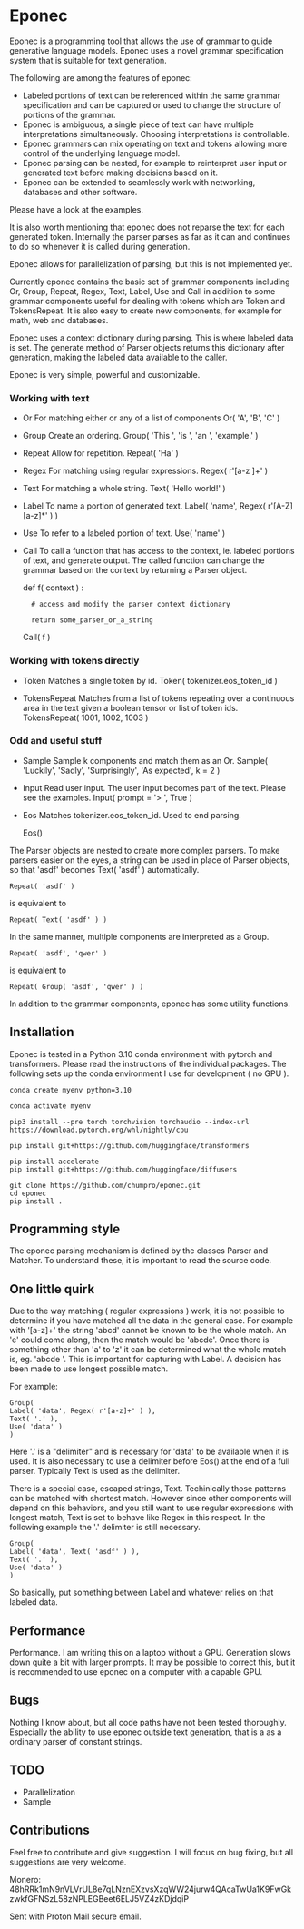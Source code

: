 # Eponec

Eponec is a programming tool that allows the use of grammar to guide generative language models. Eponec uses a novel grammar specification system that is suitable for text generation.

The following are among the features of eponec:

- Labeled portions of text can be referenced within the same grammar specification and can be captured or used to change the structure of portions of the grammar.
- Eponec is ambiguous, a single piece of text can have multiple interpretations simultaneously. Choosing interpretations is controllable.
- Eponec grammars can mix operating on text and tokens allowing more control of the underlying language model.
- Eponec parsing can be nested, for example to reinterpret user input or generated text before making decisions based on it.
- Eponec can be extended to seamlessly work with networking, databases and other software.

Please have a look at the examples.

It is also worth mentioning that eponec does not reparse the text for each generated token. Internally the parser parses as far as it can and continues to do so whenever it is called during generation.

Eponec allows for parallelization of parsing, but this is not implemented yet.

Currently eponec contains the basic set of grammar components including Or, Group, Repeat, Regex, Text, Label, Use and Call in addition to some grammar components useful for dealing with tokens which are Token and TokensRepeat. It is also easy to create new components, for example for math, web and databases.

Eponec uses a context dictionary during parsing. This is where labeled data is set. The generate method of Parser objects returns this dictionary after generation, making the labeled data available to the caller.

Eponec is very simple, powerful and customizable.


### Working with text

- Or
For matching either or any of a list of components
	Or( 'A', 'B', 'C' )

- Group
Create an ordering.
	Group( 'This ', 'is ', 'an ', 'example.' )

- Repeat
Allow for repetition.
	Repeat( 'Ha' )

- Regex
For matching using regular expressions.
	Regex( r'[a-z ]+' )

- Text
For matching a whole string.
	Text( 'Hello world!' )

- Label
To name a portion of generated text.
	Label( 'name', Regex( r'[A-Z][a-z]*' ) )

- Use
To refer to a labeled portion of text.
	Use( 'name' )

- Call
To call a function that has access to the context, ie. labeled portions of text, and generate output. The called function can change the grammar based on the context by returning a Parser object.

	def f( context ) :

		# access and modify the parser context dictionary

		return some_parser_or_a_string

	Call( f )


### Working with tokens directly

- Token
Matches a single token by id.
	Token( tokenizer.eos_token_id )

- TokensRepeat
Matches from a list of tokens repeating over a continuous area in the text given a boolean tensor or list of token ids.
	TokensRepeat( 1001, 1002, 1003 )


### Odd and useful stuff

- Sample
Sample k components and match them as an Or.
	Sample( 'Luckily', 'Sadly', 'Surprisingly', 'As expected', k = 2 )

- Input
Read user input. The user input becomes part of the text. Please see the examples.
	Input( prompt = '> ', True )

- Eos
Matches tokenizer.eos_token_id. Used to end parsing.

	Eos()


The Parser objects are nested to create more complex parsers. To make parsers easier on the eyes, a string can be used in place of Parser objects, so that 'asdf' becomes Text( 'asdf' ) automatically.

	Repeat( 'asdf' )

is equivalent to

	Repeat( Text( 'asdf' ) )

In the same manner, multiple components are interpreted as a Group.

	Repeat( 'asdf', 'qwer' )

is equivalent to

	Repeat( Group( 'asdf', 'qwer' ) )


In addition to the grammar components, eponec has some utility functions.


## Installation

Eponec is tested in a Python 3.10 conda environment with pytorch and transformers. Please read the instructions of the individual packages. The following sets up the conda environment I use for development ( no GPU ).

	conda create myenv python=3.10

	conda activate myenv

	pip3 install --pre torch torchvision torchaudio --index-url https://download.pytorch.org/whl/nightly/cpu

	pip install git+https://github.com/huggingface/transformers

	pip install accelerate
	pip install git+https://github.com/huggingface/diffusers

	git clone https://github.com/chumpro/eponec.git
	cd eponec
	pip install .



## Programming style

The eponec parsing mechanism is defined by the classes Parser and Matcher. To understand these, it is important to read the source code.


## One little quirk

Due to the way matching ( regular expressions ) work, it is not possible to determine if you have matched all the data in the general case. For example with '[a-z]+' the string 'abcd' cannot be known to be the whole match. An 'e' could come along, then the match would be 'abcde'. Once there is something other than 'a' to 'z' it can be determined what the whole match is, eg. 'abcde '. This is important for capturing with Label. A decision has been made to use longest possible match.

For example:

	Group(
	Label( 'data', Regex( r'[a-z]+' ) ),
	Text( '.' ),
	Use( 'data' )
	)

Here '.' is a "delimiter" and is necessary for 'data' to be available when it is used. It is also necessary to use a delimiter before Eos() at the end of a full parser. Typically Text is used as the delimiter.

There is a special case, escaped strings, Text. Techinically those patterns can be matched with shortest match. However since other components will depend on this behaviors, and you still want to use regular expressions with longest match, Text is set to behave like Regex in this respect. In the following example the '.' delimiter is still necessary.

	Group(
	Label( 'data', Text( 'asdf' ) ),
	Text( '.' ),
	Use( 'data' )
	)

So basically, put something between Label and whatever relies on that labeled data.



## Performance

Performance. I am writing this on a laptop without a GPU. Generation slows down quite a bit with larger prompts. It may be possible to correct this, but it is recommended to use eponec on a computer with a capable GPU.


## Bugs

Nothing I know about, but all code paths have not been tested thoroughly. Especially the ability to use eponec outside text generation, that is a as a ordinary parser of constant strings.


## TODO

- Parallelization
- Sample


## Contributions

Feel free to contribute and give suggestion. I will focus on bug fixing, but all suggestions are very welcome.

Monero: 48hRRk1mN9nVLVrUL8e7qLNznEXzvsXzqWW24jurw4QAcaTwUa1K9FwGkzwkfGFNSzL58zNPLEGBeet6ELJ5VZ4zKDjdqiP



Sent with Proton Mail secure email.

